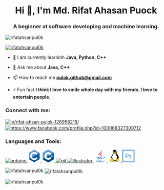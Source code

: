 <h1 align="center">Hi 👋, I'm Md. Rifat Ahasan Puock</h1>
<h3 align="center">A beginner at software developing and machine learning.</h3>

<p align="left"> <img src="https://komarev.com/ghpvc/?username=rifatahsanpul0k&label=Profile%20views&color=0e75b6&style=flat" alt="rifatahsanpul0k" /> </p>

<p align="left"> <a href="https://github.com/ryo-ma/github-profile-trophy"><img src="https://github-profile-trophy.vercel.app/?username=rifatahsanpul0k" alt="rifatahsanpul0k" /></a> </p>

- 🌱 I am currently learninh **Java, Python, C++**

- 💬 Ask me about **Java, C++**

- 📫 How to reach me **pulok.github@gmail.com**

- ⚡ Fun fact **I think I love to smile whole day with my friends. I love to entertain people.**

<h3 align="left">Connect with me:</h3>
<p align="left">
<a href="https://linkedin.com/in/in/rifat-ahsan-pulok-126958218/" target="blank"><img align="center" src="https://raw.githubusercontent.com/rahuldkjain/github-profile-readme-generator/master/src/images/icons/Social/linked-in-alt.svg" alt="in/rifat-ahsan-pulok-126958218/" height="30" width="40" /></a>
<a href="https://fb.com/https://www.facebook.com/profile.php?id=100068327300712" target="blank"><img align="center" src="https://raw.githubusercontent.com/rahuldkjain/github-profile-readme-generator/master/src/images/icons/Social/facebook.svg" alt="https://www.facebook.com/profile.php?id=100068327300712" height="30" width="40" /></a>
</p>

<h3 align="left">Languages and Tools:</h3>
<p align="left"> <a href="https://www.arduino.cc/" target="_blank" rel="noreferrer"> <img src="https://cdn.worldvectorlogo.com/logos/arduino-1.svg" alt="arduino" width="40" height="40"/> </a> <a href="https://www.cprogramming.com/" target="_blank" rel="noreferrer"> <img src="https://raw.githubusercontent.com/devicons/devicon/master/icons/c/c-original.svg" alt="c" width="40" height="40"/> </a> <a href="https://www.w3schools.com/cpp/" target="_blank" rel="noreferrer"> <img src="https://raw.githubusercontent.com/devicons/devicon/master/icons/cplusplus/cplusplus-original.svg" alt="cplusplus" width="40" height="40"/> </a> <a href="https://git-scm.com/" target="_blank" rel="noreferrer"> <img src="https://www.vectorlogo.zone/logos/git-scm/git-scm-icon.svg" alt="git" width="40" height="40"/> </a> <a href="https://www.adobe.com/in/products/illustrator.html" target="_blank" rel="noreferrer"> <img src="https://www.vectorlogo.zone/logos/adobe_illustrator/adobe_illustrator-icon.svg" alt="illustrator" width="40" height="40"/> </a> <a href="https://www.java.com" target="_blank" rel="noreferrer"> <img src="https://raw.githubusercontent.com/devicons/devicon/master/icons/java/java-original.svg" alt="java" width="40" height="40"/> </a> <a href="https://www.linux.org/" target="_blank" rel="noreferrer"> <img src="https://raw.githubusercontent.com/devicons/devicon/master/icons/linux/linux-original.svg" alt="linux" width="40" height="40"/> </a> <a href="https://www.photoshop.com/en" target="_blank" rel="noreferrer"> <img src="https://raw.githubusercontent.com/devicons/devicon/master/icons/photoshop/photoshop-line.svg" alt="photoshop" width="40" height="40"/> </a> </p>

<p><img align="left" src="https://github-readme-stats.vercel.app/api/top-langs?username=rifatahsanpul0k&show_icons=true&locale=en&layout=compact" alt="rifatahsanpul0k" /></p>

<p>&nbsp;<img align="center" src="https://github-readme-stats.vercel.app/api?username=rifatahsanpul0k&show_icons=true&locale=en" alt="rifatahsanpul0k" /></p>

<p><img align="center" src="https://github-readme-streak-stats.herokuapp.com/?user=rifatahsanpul0k&" alt="rifatahsanpul0k" /></p>
